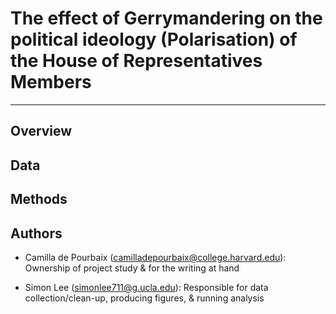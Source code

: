 # The effect of Gerrymandering on the political ideology (Polarisation) of the House of Representatives Members
---
## Overview

## Data

## Methods

## Authors

- Camilla de Pourbaix (camilladepourbaix@college.harvard.edu): Ownership of project study & for the writing at hand

- Simon Lee (simonlee711@g.ucla.edu): Responsible for data collection/clean-up, producing figures, & running analysis 

